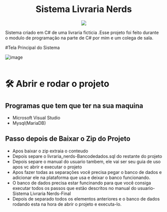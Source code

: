<h1 align="center">Sistema Livraria Nerds </h1>
<p align="center">
<img src="http://img.shields.io/static/v1?label=STATUS&message=%20CONCLUIDO&color=GREEN&style=for-the-badge"/>
</p>
Sistema criado em C# de uma livraria ficticia .Esse projeto foi feito durante o modulo de programação na parte de C# por mim e um colega de sala.

#Tela Principal do Sistema

![image](https://user-images.githubusercontent.com/97040972/158994343-6c872cc9-8cd3-497b-b182-1c0d5cdf609c.png)
<br>
<br>

# 🛠️ Abrir e rodar o projeto

## Programas que tem que ter na sua maquina
* Microsoft Visual Studio
* Mysql(MariaDB)


## Passo depois de Baixar o Zip do Projeto
* Apos baixar o zip  extraia o conteudo
* Depois separe o livraria_nerds-Bancodedados.sql do restante do projeto
* Depois separe o manual do usuario tambem, ele vai ser seu guia de uso apos vc abrir e executar o projeto
* Apos fazer todas as separações você precisa pegar o banco de dados e adicionar ele na plataforma que usa e deixar o banco funcionando. 
*    O banco de dados precisa estar funcinando para que você consiga executar todos os passos que estão descritos no manual do usuario- Sistema Livraria Nerds-Final
* Depois de separado todos os elementos anteriores e o banco de dados rodando esta na hora de abrir o projeto e executa-lo.
<br>



 
    
